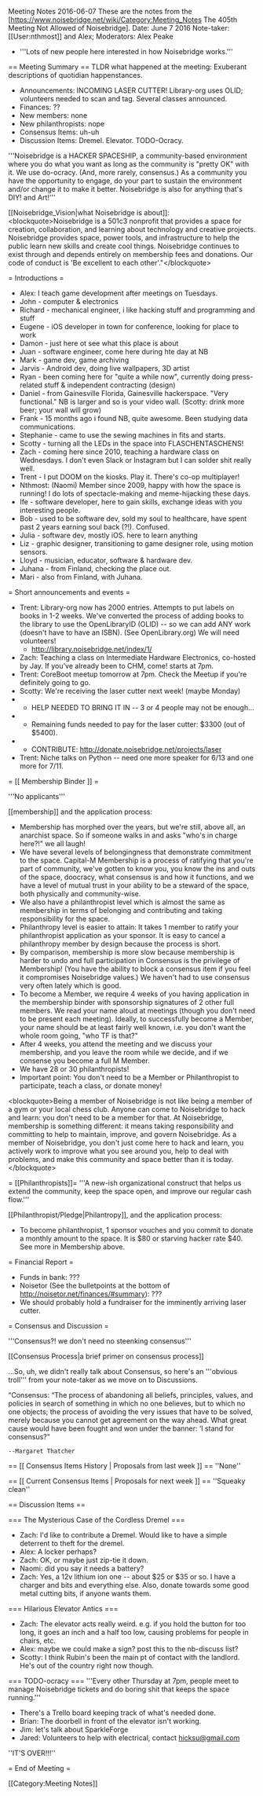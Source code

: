 Meeting Notes 2016-06-07 
 These are the notes from the [https://www.noisebridge.net/wiki/Category:Meeting_Notes The 405th Meeting Not Allowed of Noisebridge]. Date: June 7 2016 Note-taker: [[User:nthmost]] and Alex; Moderators: Alex Peake
* '''Lots of new people here interested in how Noisebridge works.'''

== Meeting Summary ==
TLDR what happened at the meeting: Exuberant descriptions of quotidian happenstances.

* Announcements: INCOMING LASER CUTTER! Library-org uses OLID; volunteers needed to scan and tag. Several classes announced.
* Finances: ??
* New members: none
* New philanthropists: nope
* Consensus Items: uh-uh
* Discussion Items: Dremel. Elevator. TODO-Ocracy.


'''Noisebridge is a HACKER SPACESHIP, a community-based environment where you do what you want as long as the community is "pretty OK" with it. We use do-ocracy. (And, more rarely, consensus.) As a community you have the opportunity to engage, do your part to sustain the environment and/or change it to make it better.  Noisebridge is also for anything that's DIY! and Art!''' 

[[Noisebridge_Vision|what Noisebridge is about]]: 
&lt;blockquote>Noisebridge is a 501c3 nonprofit that provides a space for creation, collaboration, and learning about technology and creative projects. Noisebridge provides space, power tools, and infrastructure to help the public learn new skills and create cool things. Noisebridge continues to exist through and depends entirely on membership fees and donations. Our code of conduct is 'Be excellent to each other'."&lt;/blockquote>

= Introductions =
* Alex: I teach game development after meetings on Tuesdays.
* John - computer &amp; electronics
* Richard - mechanical engineer, i like hacking stuff and programming and stuff
* Eugene - iOS developer in town for conference, looking for place to work
* Damon - just here ot see what this place is about
* Juan - software engineer, come here during hte day at NB
* Mark - game dev, game archiving
* Jarvis - Android dev, doing live wallpapers, 3D artist
* Ryan - been coming here for "quite a while now", currently doing press-related stuff &amp; independent contracting (design)
* Daniel - from Gainesville Florida, Gainesville hackerspace. "Very functional." NB is larger and so is your video wall.  (Scotty: drink more beer; your wall will grow)
* Frank - 15 months ago i found NB, quite awesome. Been studying data communications.
* Stephanie - came to use the sewing machines in fits and starts.
* Scotty - turning all the LEDs in the space into FLASCHENTASCHENS! 
* Zach - coming here since 2010, teaching a hardware class on Wednesdays. I don't even Slack or Instagram but I can solder shit really well.
* Trent - I put DOOM on the kiosks. Play it. There's co-op multiplayer!
* Nthmost: (Naomi) Member since 2009, happy with how the space is running! I do lots of spectacle-making and meme-hijacking these days.
* Ife - software developer, here to gain skills, exchange ideas with you interesting people.
* Bob - used to be software dev, sold my soul to healthcare, have spent past 2 years earning soul back (?!). Confused.
* Julia - software dev, mostly iOS. here to learn anything
* Liz - graphic designer, transitioning to game designer role, using motion sensors.
* Lloyd - musician, educator, software &amp; hardware dev. 
* Juhana - from Finland, checking the place out.
* Mari - also from Finland, with Juhana.

= Short announcements and events =
* Trent: Library-org now has 2000 entries. Attempts to put labels on books in 1-2 weeks. We've converted the process of adding books to the library to use the OpenLibraryID (OLID) -- so we can add ANY work (doesn't have to have an ISBN). (See OpenLibrary.org)  We will need volunteers!
  *  http://library.noisebridge.net/index/1/
* Zach: Teaching a class on Intermediate Hardware Electronics, co-hosted by Jay. If you've already been to CHM, come! starts at 7pm.
* Trent: CoreBoot meetup tomorrow at 7pm. Check the Meetup if you're definitely going to go.
* Scotty: We're receiving the laser cutter next week! (maybe Monday)
* * HELP NEEDED TO BRING IT IN -- 3 or 4 people may not be enough...
* * Remaining funds needed to pay for the laser cutter: $3300 (out of $5400).
* * CONTRIBUTE: http://donate.noisebridge.net/projects/laser
* Trent: Niche talks on Python -- need one more speaker for 6/13 and one more for 7/11.

= [[ Membership Binder ]] =

'''No applicants'''

[[membership]] and the application process:

* Membership has morphed over the years, but we're still, above all, an anarchist space.  So if someone walks in and asks "who's in charge here?!" we all laugh! 
* We have several levels of belongingness that demonstrate commitment to the space. Capital-M Membership is a process of ratifying that you're part of community, we've gotten to know you, you know the ins and outs of the space, doocracy, what consensus is and how it functions, and we have a level of mutual trust in your ability to be a steward of the space, both physically and community-wise.
* We also have a philanthropist level which is almost the same as membership in terms of belonging and contributing and taking responsibility for the space.
* Philanthropy level is easier to attain: It takes 1 member to ratify your philanthropist application as your sponsor. It is easy to cancel a philanthropy member by design because the process is short.
* By comparison, membership is more slow because membership is harder to undo and full participation in Consensus is the privilege of Membership! (You have the ability to block a consensus item if you feel it compromises Noisebridge values.) We haven't had to use consensus very often lately which is good.
* To become a Member, we require 4 weeks of you having application in the membership binder with sponsorship signatures of 2 other full members. We read your name aloud at meetings (though you don't need to be present each meeting). Ideally, to successfully become a Member, your name should be at least fairly well known, i.e. you don't want the whole room going, "who TF is that?"
* After 4 weeks, you attend the meeting and we discuss your membership, and you leave the room while we decide, and if we consense you become a full M Member.
* We have 28 or 30 philanthropists!
* Important point: You don't need to be a Member or Philanthropist to participate, teach a class, or donate money! 

&lt;blockquote>Being a member of Noisebridge is not like being a member of a gym or your local chess club. Anyone can come to Noisebridge to hack and learn: you don't need to be a member for that. At Noisebridge, membership is something different: it means taking responsibility and committing to help to maintain, improve, and govern Noisebridge. As a member of Noisebridge, you don't just come here to hack and learn, you actively work to improve what you see around you, help to deal with problems, and make this community and space better than it is today.&lt;/blockquote>

= [[Philanthropists]]=
'''A new-ish organizational construct that helps us extend the community, keep the space open, and improve our regular cash flow.''' 

[[Philanthropist/Pledge|Philantropy]], and the application process:

* To become philanthropist, 1 sponsor vouches and you commit to donate a monthly amount to the space. It is $80 or starving hacker rate $40.  See more in Membership above.

= Financial Report =
* Funds in bank: ???
* Noisetor (See the bulletpoints at the bottom of http://noisetor.net/finances/#summary): ???
* We should probably hold a fundraiser for the imminently arriving laser cutter.


= Consensus and Discussion =

'''Consensus?! we don't need no steenking consensus'''

[[Consensus Process|a brief primer on consensus process]]

...So, uh, we didn't really talk about Consensus, so here's an '''obvious troll''' from your note-taker as we move on to Discussions.

   “Consensus: “The process of abandoning all beliefs, principles, values, 
    and policies in search of something in which no one believes, but to which 
    no one objects; the process of avoiding the very issues that have to be solved, 
    merely because you cannot get agreement on the way ahead. What great cause would 
    have been fought and won under the banner: ‘I stand for consensus?” 
    
    --Margaret Thatcher


== [[ Consensus Items History | Proposals from last week ]] ==
''None''

== [[ Current Consensus Items | Proposals for next week ]] ==
''Squeaky clean''


== Discussion Items ==

=== The Mysterious Case of the Cordless Dremel ===

* Zach: I'd like to contribute a Dremel. Would like to have a simple deterrent to theft for the dremel.
* Alex: A locker perhaps?
* Zach: OK, or maybe just zip-tie it down.
* Naomi: did you say it needs a battery?
* Zach: Yes, a 12v lithium ion one -- about $25 or $35 or so. I have a charger and bits and everything else.  Also, donate towards some good metal cutting bits, if anyone wants them.

=== Hilarious Elevator Antics ===

* Zach: The elevator acts really weird. e.g. if you hold the button for too long, it goes an inch and a half too low, causing problems for people in chairs, etc.
* Alex: maybe we could make a sign? post this to the nb-discuss list?
* Scotty: I think Rubin's been the main pt of contact with the landlord. He's out of the country right now though.

=== TODO-ocracy ===
'''Every other Thursday at 7pm, people meet to manage Noisebridge tickets and do boring shit that keeps the space running.'''

* There's a Trello board keeping track of what's needed done.
* Brian: The doorbell in front of the elevator isn't working.
* Jim: let's talk about SparkleForge
* Jared: Volunteers to help with electrical, contact hicksu@gmail.com

''IT'S OVER!!!''

= End of Meeting =

[[Category:Meeting Notes]]